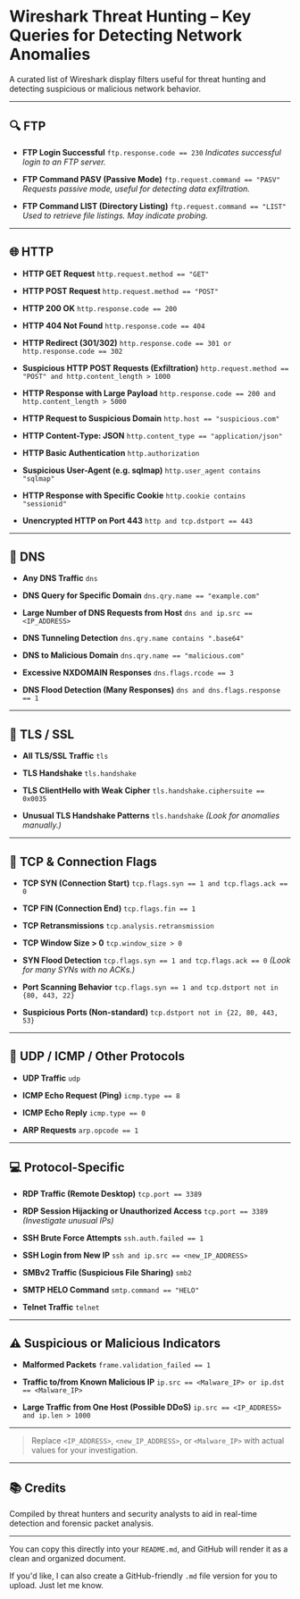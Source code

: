 # Wireshark Threat Hunting – Key Queries for Detecting Network Anomalies

A curated list of Wireshark display filters useful for threat hunting and detecting suspicious or malicious network behavior.

---

## 🔍 FTP

* **FTP Login Successful**
  `ftp.response.code == 230`
  *Indicates successful login to an FTP server.*

* **FTP Command PASV (Passive Mode)**
  `ftp.request.command == "PASV"`
  *Requests passive mode, useful for detecting data exfiltration.*

* **FTP Command LIST (Directory Listing)**
  `ftp.request.command == "LIST"`
  *Used to retrieve file listings. May indicate probing.*

---

## 🌐 HTTP

* **HTTP GET Request**
  `http.request.method == "GET"`

* **HTTP POST Request**
  `http.request.method == "POST"`

* **HTTP 200 OK**
  `http.response.code == 200`

* **HTTP 404 Not Found**
  `http.response.code == 404`

* **HTTP Redirect (301/302)**
  `http.response.code == 301 or http.response.code == 302`

* **Suspicious HTTP POST Requests (Exfiltration)**
  `http.request.method == "POST" and http.content_length > 1000`

* **HTTP Response with Large Payload**
  `http.response.code == 200 and http.content_length > 5000`

* **HTTP Request to Suspicious Domain**
  `http.host == "suspicious.com"`

* **HTTP Content-Type: JSON**
  `http.content_type == "application/json"`

* **HTTP Basic Authentication**
  `http.authorization`

* **Suspicious User-Agent (e.g. sqlmap)**
  `http.user_agent contains "sqlmap"`

* **HTTP Response with Specific Cookie**
  `http.cookie contains "sessionid"`

* **Unencrypted HTTP on Port 443**
  `http and tcp.dstport == 443`

---

## 📡 DNS

* **Any DNS Traffic**
  `dns`

* **DNS Query for Specific Domain**
  `dns.qry.name == "example.com"`

* **Large Number of DNS Requests from Host**
  `dns and ip.src == <IP_ADDRESS>`

* **DNS Tunneling Detection**
  `dns.qry.name contains ".base64"`

* **DNS to Malicious Domain**
  `dns.qry.name == "malicious.com"`

* **Excessive NXDOMAIN Responses**
  `dns.flags.rcode == 3`

* **DNS Flood Detection (Many Responses)**
  `dns and dns.flags.response == 1`

---

## 🔐 TLS / SSL

* **All TLS/SSL Traffic**
  `tls`

* **TLS Handshake**
  `tls.handshake`

* **TLS ClientHello with Weak Cipher**
  `tls.handshake.ciphersuite == 0x0035`

* **Unusual TLS Handshake Patterns**
  `tls.handshake`
  *(Look for anomalies manually.)*

---

## 🧱 TCP & Connection Flags

* **TCP SYN (Connection Start)**
  `tcp.flags.syn == 1 and tcp.flags.ack == 0`

* **TCP FIN (Connection End)**
  `tcp.flags.fin == 1`

* **TCP Retransmissions**
  `tcp.analysis.retransmission`

* **TCP Window Size > 0**
  `tcp.window_size > 0`

* **SYN Flood Detection**
  `tcp.flags.syn == 1 and tcp.flags.ack == 0`
  *(Look for many SYNs with no ACKs.)*

* **Port Scanning Behavior**
  `tcp.flags.syn == 1 and tcp.dstport not in {80, 443, 22}`

* **Suspicious Ports (Non-standard)**
  `tcp.dstport not in {22, 80, 443, 53}`

---

## 📡 UDP / ICMP / Other Protocols

* **UDP Traffic**
  `udp`

* **ICMP Echo Request (Ping)**
  `icmp.type == 8`

* **ICMP Echo Reply**
  `icmp.type == 0`

* **ARP Requests**
  `arp.opcode == 1`

---

## 💻 Protocol-Specific

* **RDP Traffic (Remote Desktop)**
  `tcp.port == 3389`

* **RDP Session Hijacking or Unauthorized Access**
  `tcp.port == 3389` *(Investigate unusual IPs)*

* **SSH Brute Force Attempts**
  `ssh.auth.failed == 1`

* **SSH Login from New IP**
  `ssh and ip.src == <new_IP_ADDRESS>`

* **SMBv2 Traffic (Suspicious File Sharing)**
  `smb2`

* **SMTP HELO Command**
  `smtp.command == "HELO"`

* **Telnet Traffic**
  `telnet`

---

## ⚠️ Suspicious or Malicious Indicators

* **Malformed Packets**
  `frame.validation_failed == 1`

* **Traffic to/from Known Malicious IP**
  `ip.src == <Malware_IP> or ip.dst == <Malware_IP>`

* **Large Traffic from One Host (Possible DDoS)**
  `ip.src == <IP_ADDRESS> and ip.len > 1000`

---

> Replace `<IP_ADDRESS>`, `<new_IP_ADDRESS>`, or `<Malware_IP>` with actual values for your investigation.

---

## 📚 Credits

Compiled by threat hunters and security analysts to aid in real-time detection and forensic packet analysis.

---

You can copy this directly into your `README.md`, and GitHub will render it as a clean and organized document.

If you'd like, I can also create a GitHub-friendly `.md` file version for you to upload. Just let me know.
